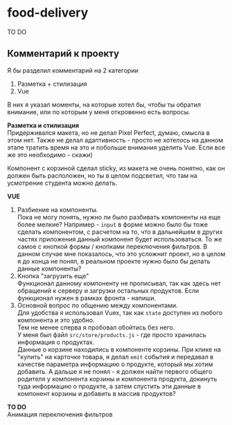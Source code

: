 # **food-delivery**

TO DO

## **Комментарий к проекту**

Я бы разделил комментарий на 2 категории
1. Разметка + стилизация
2. Vue  

В них я указал моменты, на которые хотел бы, чтобы ты обратил внимание, или по которым у меня откровенно есть вопросы.

**Разметка и стилизация**  
Придерживался макета, но не делал Pixel Perfect, думаю, смысла в этом нет.
Также не делал адаптивность - просто не хотелось на данном этапе тратить время на это и побольше внимания уделить Vue. Если все же это необходимо - скажи)  

Компонент с корзиной сделал sticky, из макета не очень понятно, как он должен быть расположен, но ты в целом подсветил, что там на усмотрение студента можно делать.  

**VUE**  
1. Разбиение на компоненты.  
Пока не могу понять, нужно ли было разбивать компоненты на еще более мелкие? Например - `input` в форме можно было бы тоже сделать компонентом, с расчетом на то, что в дальнейшем в других частях приложения данный компонент будет использоваться. То же самое с кнопкой формы / кнопками переключения фильтров.
В данном случае мне показалось, что это усложнит проект, но в целом я до конца не понял, в реальном проекте нужно было бы делать данные компоненты?  
2. Кнопка "загрузить еще"  
Функционал данному компоненту не прописывал, так как здесь нет обращений к серверу и загрузки остальных продуктов. Если функционал нужен в рамках фронта - напиши.  
3. Основной вопрос по общению между компонентами.  
Для удобства я использовал Vuex, так как `state` доступен из любого компонента и это удобно.  
Тем не менее сперва я пробовал обойтись без него.  
У меня был файл `src/store/products.js` - где просто хранилась информация о продуктах.  
Данные о корзине находились в компоненте корзины.
При клике на "купить" на карточке товара, я делал `emit` события и передавал в качестве параметра информацию о продукте, который мы хотим добавить. А дальше я не понял - я должен найти первого общего родителя у компонента корзины и компонента продукта, докинуть туда информацию о продукте, а затем спустить эти данные в компонент корзины и добавить в массив продуктов?


**TO DO**  
Анимация переключения фильтров